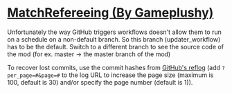 # [MatchRefereeing (By Gameplushy)](https://github.com/Gameplushy/MatchRefereeing)

Unfortunately the way GitHub triggers workflows doesn't allow them to run on a schedule on a non-default branch. So this branch (updater_workflow) has to be the default. Switch to a different branch to see the source code of the mod (for ex. master -> the master branch of the mod)

To recover lost commits, use the commit hashes from [GitHub's reflog](https://api.github.com/repos/KtaneModules/MatchRefereeing-Gameplushy/events) (add `?per_page=#&page=#` to the log URL to increase the page size (maximum is 100, default is 30) and/or specify the page number (default is 1)).
